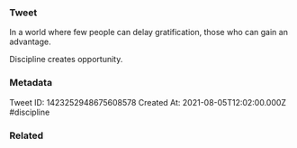 ### Tweet
In a world where few people can delay gratification, those who can gain an advantage.

Discipline creates opportunity.

### Metadata
Tweet ID: 1423252948675608578
Created At: 2021-08-05T12:02:00.000Z
#discipline

### Related

